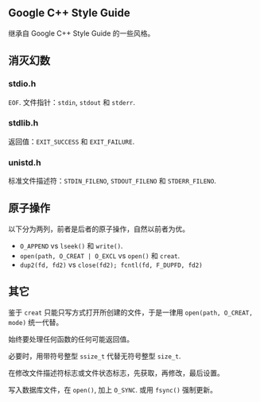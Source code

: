 ## Google C++ Style Guide

继承自 Google C++ Style Guide 的一些风格。

## 消灭幻数

### stdio.h

`EOF`.
文件指针：`stdin`, `stdout` 和 `stderr`.

### stdlib.h

返回值：`EXIT_SUCCESS` 和 `EXIT_FAILURE`.

### unistd.h

标准文件描述符：`STDIN_FILENO`, `STDOUT_FILENO` 和 `STDERR_FILENO`.

## 原子操作

以下分为两列，前者是后者的原子操作，自然以前者为优。

* `O_APPEND` vs `lseek()` 和 `write()`.
* `open(path, O_CREAT | O_EXCL` vs `open()` 和 `creat`.
* `dup2(fd, fd2)` vs `close(fd2); fcntl(fd, F_DUPFD, fd2)`

## 其它

鉴于 `creat` 只能只写方式打开所创建的文件，于是一律用 `open(path, O_CREAT, mode)` 统一代替。

始终要处理任何函数的任何可能返回值。

必要时，用带符号整型 `ssize_t` 代替无符号整型 `size_t`.

在修改文件描述符标志或文件状态标志，先获取，再修改，最后设置。

写入数据库文件，在 `open()`, 加上 `O_SYNC`. 或用 `fsync()` 强制更新。
